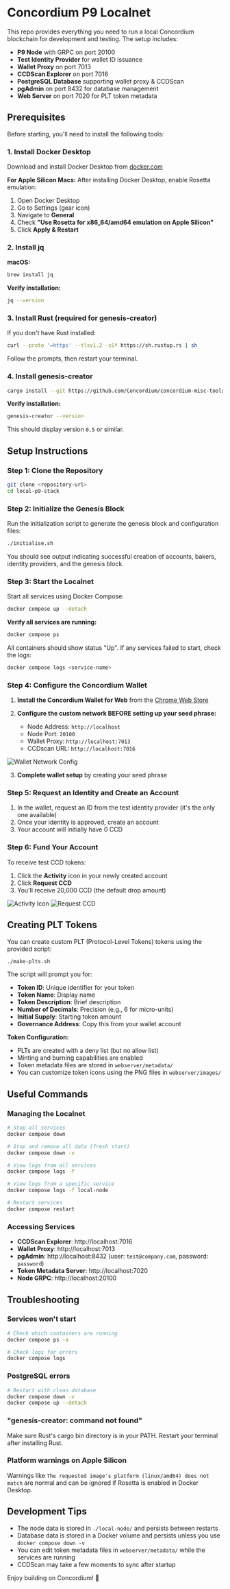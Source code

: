 # Concordium P9 Localnet

This repo provides everything you need to run a local Concordium blockchain for development and testing. The setup includes:

* **P9 Node** with GRPC on port 20100
* **Test Identity Provider** for wallet ID issuance
* **Wallet Proxy** on port 7013
* **CCDScan Explorer** on port 7016
* **PostgreSQL Database** supporting wallet proxy & CCDScan
* **pgAdmin** on port 8432 for database management
* **Web Server** on port 7020 for PLT token metadata

## Prerequisites

Before starting, you'll need to install the following tools:

### 1. Install Docker Desktop

Download and install Docker Desktop from [docker.com](https://www.docker.com/products/docker-desktop/)

**For Apple Silicon Macs:** After installing Docker Desktop, enable Rosetta emulation:
1. Open Docker Desktop
2. Go to Settings (gear icon)
3. Navigate to **General**
4. Check **"Use Rosetta for x86_64/amd64 emulation on Apple Silicon"**
5. Click **Apply & Restart**

### 2. Install jq

**macOS:**
```bash
brew install jq
```

**Verify installation:**
```bash
jq --version
```

### 3. Install Rust (required for genesis-creator)

If you don't have Rust installed:
```bash
curl --proto '=https' --tlsv1.2 -sSf https://sh.rustup.rs | sh
```

Follow the prompts, then restart your terminal.

### 4. Install genesis-creator

```bash
cargo install --git https://github.com/Concordium/concordium-misc-tools genesis-creator
```

**Verify installation:**
```bash
genesis-creator --version
```

This should display version `0.5` or similar.

## Setup Instructions

### Step 1: Clone the Repository

```bash
git clone <repository-url>
cd local-p9-stack
```

### Step 2: Initialize the Genesis Block

Run the initialization script to generate the genesis block and configuration files:

```bash
./initialise.sh
```

You should see output indicating successful creation of accounts, bakers, identity providers, and the genesis block.

### Step 3: Start the Localnet

Start all services using Docker Compose:

```bash
docker compose up --detach
```

**Verify all services are running:**
```bash
docker compose ps
```

All containers should show status "Up". If any services failed to start, check the logs:
```bash
docker compose logs <service-name>
```

### Step 4: Configure the Concordium Wallet

1. **Install the Concordium Wallet for Web** from the [Chrome Web Store](https://chrome.google.com/webstore)

2. **Configure the custom network BEFORE setting up your seed phrase:**
   - Node Address: `http://localhost`
   - Node Port: `20100`
   - Wallet Proxy: `http://localhost:7013`
   - CCDscan URL: `http://localhost:7016`

![Wallet Network Config](doc-images/wallet-config.png)

3. **Complete wallet setup** by creating your seed phrase

### Step 5: Request an Identity and Create an Account

1. In the wallet, request an ID from the test identity provider (it's the only one available)
2. Once your identity is approved, create an account
3. Your account will initially have 0 CCD

### Step 6: Fund Your Account

To receive test CCD tokens:
1. Click the **Activity** icon in your newly created account
2. Click **Request CCD**
3. You'll receive 20,000 CCD (the default drop amount)

![Activity Icon](doc-images/Activity-Icon.png)
![Request CCD](doc-images/Request%20CCD.png)

## Creating PLT Tokens

You can create custom PLT (Protocol-Level Tokens) tokens using the provided script:

```bash
./make-plts.sh
```

The script will prompt you for:
- **Token ID**: Unique identifier for your token
- **Token Name**: Display name
- **Token Description**: Brief description
- **Number of Decimals**: Precision (e.g., 6 for micro-units)
- **Initial Supply**: Starting token amount
- **Governance Address**: Copy this from your wallet account

**Token Configuration:**
- PLTs are created with a deny list (but no allow list)
- Minting and burning capabilities are enabled
- Token metadata files are stored in `webserver/metadata/`
- You can customize token icons using the PNG files in `webserver/images/`

## Useful Commands

### Managing the Localnet

```bash
# Stop all services
docker compose down

# Stop and remove all data (fresh start)
docker compose down -v

# View logs from all services
docker compose logs -f

# View logs from a specific service
docker compose logs -f local-node

# Restart services
docker compose restart
```

### Accessing Services

- **CCDScan Explorer**: http://localhost:7016
- **Wallet Proxy**: http://localhost:7013
- **pgAdmin**: http://localhost:8432 (user: `test@company.com`, password: `password`)
- **Token Metadata Server**: http://localhost:7020
- **Node GRPC**: http://localhost:20100

## Troubleshooting

### Services won't start
```bash
# Check which containers are running
docker compose ps -a

# Check logs for errors
docker compose logs
```

### PostgreSQL errors
```bash
# Restart with clean database
docker compose down -v
docker compose up --detach
```

### "genesis-creator: command not found"
Make sure Rust's cargo bin directory is in your PATH. Restart your terminal after installing Rust.

### Platform warnings on Apple Silicon
Warnings like `The requested image's platform (linux/amd64) does not match` are normal and can be ignored if Rosetta is enabled in Docker Desktop.

## Development Tips

- The node data is stored in `./local-node/` and persists between restarts
- Database data is stored in a Docker volume and persists unless you use `docker compose down -v`
- You can edit token metadata files in `webserver/metadata/` while the services are running
- CCDScan may take a few moments to sync after startup

Enjoy building on Concordium! 🚀